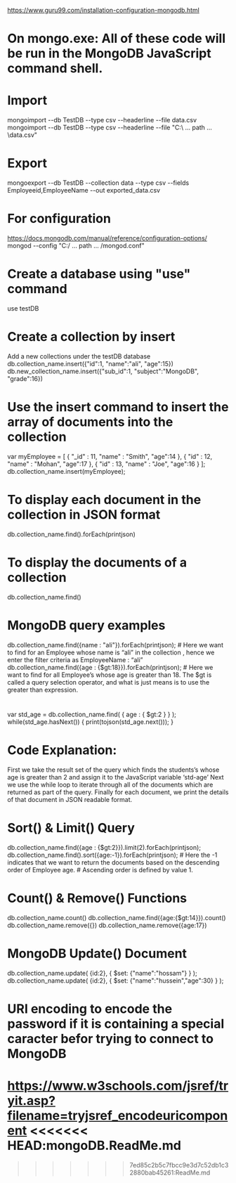 https://www.guru99.com/installation-configuration-mongodb.html

# On mongo.exe: All of these code will be run in the MongoDB JavaScript command shell.
# Import
mongoimport --db TestDB --type csv --headerline --file data.csv
mongoimport --db TestDB --type csv --headerline --file "C:\\ ... path ... \\data.csv"

# Export
mongoexport --db TestDB --collection data --type csv --fields Employeeid,EmployeeName --out exported_data.csv

# For configuration
https://docs.mongodb.com/manual/reference/configuration-options/
mongod --config "C:/ ... path ... /mongod.conf"

# Create a database using "use" command
use testDB
# Create a collection by insert
Add a new collections under the testDB database
db.collection_name.insert({"id":1, "name":"ali", "age":15})
db.new_collection_name.insert({"sub_id":1, "subject":"MongoDB", "grade":16})

# Use the insert command to insert the array of documents into the collection

var myEmployee = [ 
		   { "_id" : 11, "name" : "Smith", "age":14 },
		   { "id" : 12, "name" : "Mohan", "age":17 },
		   { "id" : 13, "name" : "Joe", "age":16 } 
                 ];
db.collection_name.insert(myEmployee);

# To display each document in the collection in JSON format
db.collection_name.find().forEach(printjson)
# To display the documents of a collection
db.collection_name.find()
# MongoDB query examples
db.collection_name.find({name : "ali"}).forEach(printjson); # Here we want to find for an Employee whose name is “ali” in the collection , hence we enter the filter criteria as EmployeeName : “ali”
db.collection_name.find({age : {$gt:18}}).forEach(printjson); # Here we want to find for all Employee’s whose age is greater than 18. The $gt is called a query selection operator, and what is just means is to use the greater than expression.
#
var std_age = db.collection_name.find( { age : { $gt:2 } } );
while(std_age.hasNext()) { print(tojson(std_age.next())); }
# Code Explanation:
First we take the result set of the query which finds the students’s whose age is greater than 2 and assign it to the JavaScript variable ‘std-age’
Next we use the while loop to iterate through all of the documents which are returned as part of the query.
Finally for each document, we print the details of that document in JSON readable format.
#
# Sort() & Limit() Query 
db.collection_name.find({age : {$gt:2}}).limit(2).forEach(printjson);
db.collection_name.find().sort({age:-1}).forEach(printjson); # Here the -1 indicates that we want to return the documents based on the descending order of Employee age. # Ascending order is defined by value 1.

# Count() & Remove() Functions
db.collection_name.count()
db.collection_name.find({age:{$gt:14}}).count()
db.collection_name.remove({})
db.collection_name.remove({age:17})

# MongoDB Update() Document
db.collection_name.update( {id:2}, { $set: {"name":"hossam"} } );
db.collection_name.update( {id:2}, { $set: {"name":"hussein","age":30} } );

# URI encoding to encode the password if it is containing a special caracter befor trying to connect to MongoDB
https://www.w3schools.com/jsref/tryit.asp?filename=tryjsref_encodeuricomponent
<<<<<<< HEAD:mongoDB.ReadMe.md
=======


>>>>>>> 7ed85c2b5c7fbcc9e3d7c52db1c32880bab45261:ReadMe.md
